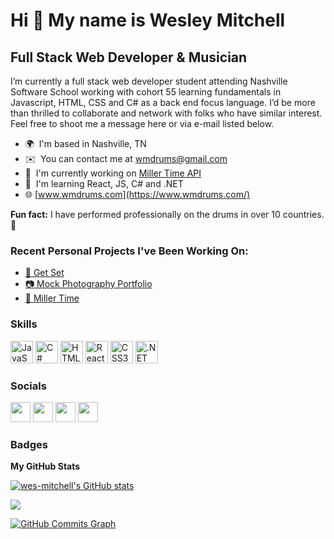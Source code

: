 Hi 👋 My name is Wesley Mitchell
================================

Full Stack Web Developer & Musician
-----------------------------------

I’m currently a full stack web developer student attending Nashville Software School working with cohort 55 learning fundamentals in Javascript, HTML, CSS and C# as a back end focus language. I’d be more than thrilled to collaborate and network with folks who have similar interest. Feel free to shoot me a message here or via e-mail listed below. 

* 🌍  I'm based in Nashville, TN
* ✉️  You can contact me at [wmdrums@gmail.com](mailto:wmdrums@gmail.com)
* 🚀  I'm currently working on [Miller Time API]([https://github.com/wes-mitchell/drums-deals](https://github.com/wes-mitchell/Miller_Time_API))
* 🧠  I'm learning React, JS, C# and .NET
* :globe_with_meridians: [www.wmdrums.com](https://www.wmdrums.com/)

**Fun fact:** I have performed professionally on the drums in over 10 countries. 🤘

### Recent Personal Projects I've Been Working On:

- [:page_with_curl: Get Set](https://github.com/wes-mitchell/get-set)
- [:camera: Mock Photography Portfolio](https://github.com/wes-mitchell/photo-fun)
- [:beer: Miller Time](https://github.com/wes-mitchell/its-miller-time)

### Skills

<p align="left">
<a href="https://developer.mozilla.org/en-US/docs/Web/JavaScript" target="_blank" rel="noreferrer"><img src="https://raw.githubusercontent.com/danielcranney/readme-generator/main/public/icons/skills/javascript-colored.svg" width="36" height="36" alt="JavaScript" /></a>
<a href="https://docs.microsoft.com/en-us/dotnet/csharp/" target="_blank" rel="noreferrer"><img src="https://raw.githubusercontent.com/danielcranney/readme-generator/main/public/icons/skills/csharp-colored.svg" width="36" height="36" alt="C#" /></a>
<a href="https://developer.mozilla.org/en-US/docs/Glossary/HTML5" target="_blank" rel="noreferrer"><img src="https://raw.githubusercontent.com/danielcranney/readme-generator/main/public/icons/skills/html5-colored.svg" width="36" height="36" alt="HTML5" /></a>
<a href="https://reactjs.org/" target="_blank" rel="noreferrer"><img src="https://raw.githubusercontent.com/danielcranney/readme-generator/main/public/icons/skills/react-colored.svg" width="36" height="36" alt="React" /></a>
<a href="https://www.w3.org/TR/CSS/#css" target="_blank" rel="noreferrer"><img src="https://raw.githubusercontent.com/danielcranney/readme-generator/main/public/icons/skills/css3-colored.svg" width="36" height="36" alt="CSS3" /></a>
<a href="https://dotnet.microsoft.com/en-us/" target="_blank" rel="noreferrer"><img src="https://raw.githubusercontent.com/danielcranney/readme-generator/main/public/icons/skills/dot-net-colored.svg" width="36" height="36" alt=".NET" /></a>
</p>


### Socials

<p align="left"> <a href="https://www.github.com/wes-mitchell" target="_blank" rel="noreferrer"><img src="https://raw.githubusercontent.com/danielcranney/readme-generator/main/public/icons/socials/github.svg" width="32" height="32" /></a> <a href="http://www.instagram.com/wmdrums" target="_blank" rel="noreferrer"><img src="https://raw.githubusercontent.com/danielcranney/readme-generator/main/public/icons/socials/instagram.svg" width="32" height="32" /></a> <a href="https://www.linkedin.com/in/wesleymitchell87/" target="_blank" rel="noreferrer"><img src="https://raw.githubusercontent.com/danielcranney/readme-generator/main/public/icons/socials/linkedin.svg" width="32" height="32" /></a> <a href="https://www.youtube.com/c/wmdrums" target="_blank" rel="noreferrer"><img src="https://raw.githubusercontent.com/danielcranney/readme-generator/main/public/icons/socials/youtube.svg" width="32" height="32" /></a></p>

### Badges

<b>My GitHub Stats</b>

<a href="http://www.github.com/wes-mitchell"><img src="https://github-readme-stats.vercel.app/api?username=wes-mitchell&show_icons=true&hide=stars,issues,&count_private=true&title_color=0891b2&text_color=ffffff&icon_color=0891b2&bg_color=1c1917&hide_border=true&show_icons=true" alt="wes-mitchell's GitHub stats" /></a>

<a href="http://www.github.com/wes-mitchell"><img src="https://github-readme-streak-stats.herokuapp.com/?user=wes-mitchell&stroke=ffffff&background=1c1917&ring=0891b2&fire=0891b2&currStreakNum=ffffff&currStreakLabel=0891b2&sideNums=ffffff&sideLabels=ffffff&dates=ffffff&hide_border=true" /></a>

<a href="http://www.github.com/wes-mitchell"><img src="https://activity-graph.herokuapp.com/graph?username=wes-mitchell&bg_color=1c1917&color=ffffff&line=0891b2&point=ffffff&area_color=1c1917&area=true&hide_border=true&custom_title=GitHub%20Commits%20Graph" alt="GitHub Commits Graph" /></a>
